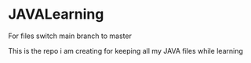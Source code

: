 # JAVALearning
For files switch main branch to master

This is the repo i am creating for keeping all my JAVA files while learning
